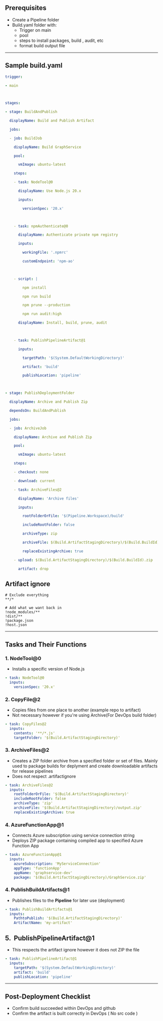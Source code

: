 ## Prerequisites

- Create a Pipeline folder 
- Build.yaml folder with: 
	- Trigger on main
	- pool 
	- steps to install packages, build , audit, etc 
	- format build output file

--- 

## Sample build.yaml

``` yaml
trigger:

- main

  

stages:

- stage: BuildAndPublish

  displayName: Build and Publish Artifact

  jobs:

  - job: BuildJob

    displayName: Build GraphService

    pool:

      vmImage: ubuntu-latest

    steps:

    - task: NodeTool@0

      displayName: Use Node.js 20.x

      inputs:

        versionSpec: '20.x'

  

    - task: npmAuthenticate@0

      displayName: Authenticate private npm registry

      inputs:

        workingFile: '.npmrc'

        customEndpoint: 'npm-ao'

  

    - script: |

        npm install

        npm run build

        npm prune --production

        npm run audit:high

      displayName: Install, build, prune, audit

  

    - task: PublishPipelineArtifact@1

      inputs:

        targetPath: '$(System.DefaultWorkingDirectory)'

        artifact: 'build'

        publishLocation: 'pipeline'

  

- stage: PublishDeploymentFolder

  displayName: Archive and Publish Zip

  dependsOn: BuildAndPublish

  jobs:

  - job: ArchiveJob

    displayName: Archive and Publish Zip

    pool:

      vmImage: ubuntu-latest

    steps:

    - checkout: none

    - download: current

    - task: ArchiveFiles@2

      displayName: 'Archive files'

      inputs:

        rootFolderOrFile: '$(Pipeline.Workspace)/build'

        includeRootFolder: false

        archiveType: zip

        archiveFile: $(Build.ArtifactStagingDirectory)/$(Build.BuildId).zip

        replaceExistingArchive: true

    - upload: $(Build.ArtifactStagingDirectory)/$(Build.BuildId).zip

      artifact: drop
```

## Artifact ignore

```
# Exclude everything
**/*

# Add what we want back in
!node_modules/**
!dist/**
!package.json
!host.json
```
---

## Tasks and Their Functions
### 1. NodeTool@0
- Installs a specific version of Node.js
```yaml 
- task: NodeTool@0
  inputs:
    versionSpec: '20.x'
```

### 2. CopyFile@2 
- Copies files from one place to another (example repo to artifact) 
- Not necessary however if you're using Archive(For DevOps build folder)
``` yaml 
- task: CopyFiles@2
  inputs:
    contents: '**/*.js'
    targetFolder: '$(Build.ArtifactStagingDirectory)'
```

### 3. ArchiveFiles@2
- Creates a ZIP folder archive from a specified folder or set of files. Mainly used to package builds for deplyment and create downloadable artifacts for release pipelines
- Does not respect .artifactignore
``` yaml
- task: ArchiveFiles@2
  inputs:
    rootFolderOrFile: '$(Build.ArtifactStagingDirectory)'
    includeRootFolder: false
    archiveType: 'zip'
    archiveFile: '$(Build.ArtifactStagingDirectory)/output.zip'
    replaceExistingArchive: true
```

### 4. AzureFunctionApp@1 
- Connects Azure subscription using service connection string 
- Deploys ZIP package containing compiled app to specified Azure Function App
``` yaml 
- task: AzureFunctionApp@1
  inputs:
    azureSubscription: 'MyServiceConnection'
    appType: 'functionApp'
    appName: 'graphservice-dev'
    package: '$(Build.ArtifactStagingDirectory)/GraphService.zip'
```

### 4. PublishBuildArtifacts@1
- Publishes files to the **Pipeline** for later use (deployment)
``` yaml 
- task: PublishBuildArtifacts@1
  inputs:
    PathtoPublish: '$(Build.ArtifactStagingDirectory)'
    ArtifactName: 'my-artifact'
```
## 5.  PublishPipelineArtifact@1 
- This respects the artifact ignore however it does not ZIP the file 

```yaml
- task: PublishPipelineArtifact@1
  inputs:
    targetPath: '$(System.DefaultWorkingDirectory)'
    artifact: 'build'
    publishLocation: 'pipeline'
```

---
## Post-Deployment Checklist

- Confirm build succeeded within DevOps and github
- Confirm the artifact is built correctly in DevOps ( No src code )